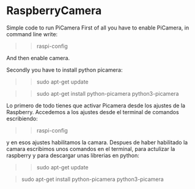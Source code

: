 
# RaspberryCamera
Simple code to run PiCamera
First of all you have to enable PiCamera, in command line write:
>> raspi-config

And then enable camera.

Secondly you have to install python picamera:

>>sudo apt-get update

>>sudo apt-get install python-picamera python3-picamera

Lo primero de todo tienes que activar Picamera desde los ajustes de la Raspberry. Accedemos a los ajustes desde el terminal de comandos escribiendo:

>>raspi-config

y en esos ajustes habilitamos la camara.
Despues de haber habilitado la camara escribimos unos comandos en el terminal, para actulizar la raspberry y para descargar unas librerias en python:

>>sudo apt-get update

>sudo apt-get install python-picamera python3-picamera

